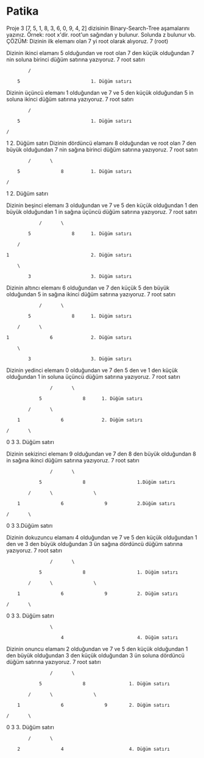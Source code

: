 # Patika
Proje 3
[7, 5, 1, 8, 3, 6, 0, 9, 4, 2]
dizisinin Binary-Search-Tree aşamalarını yazınız.
Örnek: root x'dir. root'un sağından y bulunur. Solunda z bulunur vb.
 ÇÖZÜM:
Dizinin ilk elemanı olan 7 yi root olarak alıyoruz.
                7 (root)

Dizinin ikinci elamanı 5 olduğundan ve root olan 7 den küçük olduğundan 7 nin soluna birinci düğüm satırına yazıyoruz.
                7                  root satırı
                
            /

        5                          1. Düğüm satırı
Dizinin üçüncü elemanı 1 olduğundan ve 7 ve 5 den küçük olduğundan 5 in soluna ikinci düğüm satırına yazıyoruz.
                7                  root satırı

            /

        5                          1. Düğüm satırı

    /

1                                  2. Düğüm satırı
Dizinin dördüncü elamanı 8 olduğundan ve root olan 7 den büyük olduğundan 7 nin sağına birinci düğüm satırına yazıyoruz.
                7                  root satırı

            /       \

        5               8          1. Düğüm satırı

    /                       

1                                  2. Düğüm satırı




Dizinin beşinci elemanı 3 olduğundan ve 7 ve 5 den küçük olduğundan 1 den büyük olduğundan 1 in sağına üçüncü düğüm satırına yazıyoruz.
                    7              root satırı

                /       \
                
            5               8      1. Düğüm satırı

        /       

    1                              2. Düğüm satırı

        \

            3                      3. Düğüm satırı

Dizinin altıncı elemanı 6 olduğundan ve 7 den küçük 5 den büyük olduğundan 5 in sağına ikinci düğüm satırına yazıyoruz.
                    7              root satırı

                /       \
            
            5               8      1. Düğüm satırı

        /       \

    1               6              2. Düğüm satırı

        \

            3                      3. Düğüm satırı

Dizinin yedinci elemanı 0 olduğundan ve 7 den 5 den ve 1 den küçük olduğundan 1 in soluna üçüncü düğüm satırına yazıyoruz.
                        7              root satırı

                    /       \

                5               8      1. Düğüm satırı

            /       \

        1               6              2. Düğüm satırı

    /       \

0               3                      3. Düğüm satırı

Dizinin sekizinci elemanı 9 olduğundan ve 7 den 8 den büyük olduğundan 8 in sağına ikinci düğüm satırına yazıyoruz.
                        7                           root satırı

                    /       \

                5               8                   1.Düğüm satırı

            /       \               \

        1               6               9           2.Düğüm satırı

    /       \

0               3                                   3.Düğüm satırı

Dizinin dokuzuncu elamanı 4 olduğundan ve 7 ve 5 den küçük olduğundan 1 den ve 3 den büyük olduğundan 3 ün sağına dördüncü düğüm satırına yazıyoruz.
                        7                           root satırı

                    /       \

                5               8                   1. Düğüm satırı

            /       \               \

        1               6               9           2. Düğüm satırı

    /       \

0               3                                   3. Düğüm satırı


                    \

                        4                           4. Düğüm satırı








Dizinin onuncu elamanı 2 olduğundan ve 7 ve 5 den küçük olduğundan 1 den büyük olduğundan 3 den küçük olduğundan 3 ün soluna dördüncü düğüm satırına yazıyoruz.
                        7                        root satırı

                    /       \

                5               8                1. Düğüm satırı

            /       \               \

        1               6               9        2. Düğüm satırı

    /       \

0               3                                3. Düğüm satırı

            /       \

        2               4                        4. Düğüm satırı

